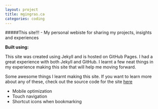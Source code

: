 ```yaml
---
layout: project
title: mgingras.ca
categories: coding
---
```


#####This site!!! - My personal webiste for sharing my projects, insights and experiences

<p><strong>Built using:</strong>&nbsp;&nbsp;<span title="JavaScript" class="pict-prog-js02 icon-2x"> </span>&nbsp;<span title="jquery" class="pict-prog-jquery icon-2x"> </span>&nbsp;<span title="HTML5" class="pict-html5-01 icon-2x"> </span>&nbsp;<span title="CSS3" class="pict-css3-01 icon-2x"> </span></p>

This site was created using Jekyll and is hosted on GitHub Pages. I had a great experience with both Jekyll and GitHub. I learnt a few neat things in my experience making this site that will help me moving forward.

<!-- abridge -->

Some awesome things I learnt making this site. If you want to learn more about any of these, check out the source code for the site [here](https://github.com/mgingras/mgingras.github.io)

* Mobile optimization
* Touch navigation
* Shortcut icons when bookmarking